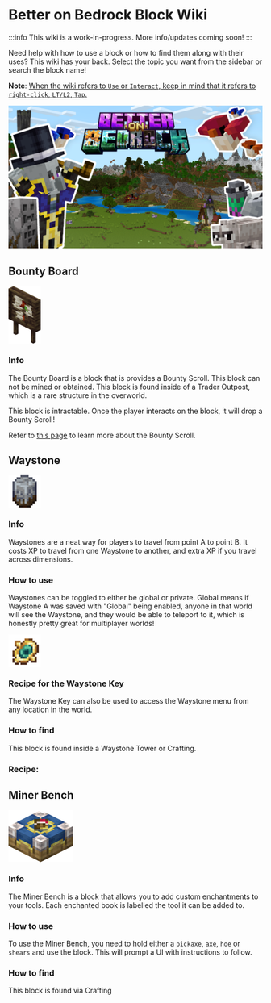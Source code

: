 # Better on Bedrock Block Wiki
:::info
This wiki is a work-in-progress. More info/updates coming soon!
:::

Need help with how to use a block or how to find them along with their uses? This wiki has your back. Select the topic you want from the sidebar or search the block name!

**Note**: <u>When the wiki refers to `Use` or `Interact`, keep in mind that it refers to `right-click`, `LT/L2`, `Tap`.
</u>

![image](/Main/assets/bob-rebrand.png)

## Bounty Board

<div style="display: flex; align-items: center;">
  <img src="/Main/assets/bounty_board.png" alt="Example Image" width="64">
</div>

### Info

The Bounty Board is a block that is provides a Bounty Scroll. This block can not be mined or obtained. This block is found inside of a Trader Outpost, which is a rare structure in the overworld.

This block is intractable. Once the player interacts on the block, it will drop a Bounty Scroll!

Refer to [this page](https://poggy.org/Main/Wiki/items/quests_bounties.html#bounties) to learn more about the Bounty Scroll.

## Waystone

<div style="display: flex; align-items: center;">
  <img src="/Main/assets/waystone.png" alt="Example Image" width="64">
</div>

### Info

Waystones are a neat way for players to travel from point A to point B. It costs XP to travel from one Waystone to another, and extra XP if you travel across dimensions.

### How to use

Waystones can be toggled to either be global or private. Global means if Waystone A was saved with "Global" being enabled, anyone in that world will see the Waystone, and they would be able to teleport to it, which is honestly pretty great for multiplayer worlds!

<div style="display: flex; align-items: center;">
  <img src="/Main/assets/waypoint_marker.png" alt="Example Image" width="64">
</div>

### Recipe for the Waystone Key
<CraftingTable
  background="/Main/assets/UI/crafting_ui.png"
  arrow="/Main/assets/UI/crafting_output_arrow.png"
  gridSlot="/Main/assets/UI/crafting_grid_texture.png"
  :grid="[
    {  image: '/Main/assets/ender_tear.png' },
    {  image: 'https://minecraft.wiki/images/Gold_Ingot_JE4_BE2.png?80cd6' },
    {  image: '/Main/assets/ender_tear.png' },
    {  image: 'https://minecraft.wiki/images/Gold_Ingot_JE4_BE2.png?80cd6' },
    {  image: 'https://minecraft.wiki/images/thumb/Ender_Pearl_JE3_BE2.png/150px-Ender_Pearl_JE3_BE2.png?829a7' },
    {  image: 'https://minecraft.wiki/images/Gold_Ingot_JE4_BE2.png?80cd6' },
    {  image: '/Main/assets/ender_tear.png' },
    {  image: 'https://minecraft.wiki/images/Gold_Ingot_JE4_BE2.png?80cd6' },
    {  image: '/Main/assets/ender_tear.png' }
  ]"
  :inputTooltips="[
    `<span class='tooltip-title'>Ender Tear</span>`,
    `<span class='tooltip-title'>Gold Ingot</span>`,
    `<span class='tooltip-title'>Ender Tear</span>`,
    `Gold Ingot`,
    `<span class='tooltip-title'>Ender Pearl</span>`,
    `Gold Ingot`,
    `<span class='tooltip-title'>Ender Tear</span>`,
    `<span class='tooltip-title'>Gold Ingot</span>`,
    `<span class='tooltip-title'>Ender Tear</span>`
  ]"
  output="/Main/assets/waypoint_marker.png"
  outputSlot="/Main/assets/UI/crafting_output_slot.png"
  outputText=""
  outputSlotText="Waystone Key"
/>

The Waystone Key can also be used to access the Waystone menu from any location in the world.

### How to find

This block is found inside a Waystone Tower or Crafting.
### Recipe:

<CraftingTable
  background="/Main/assets/UI/crafting_ui.png"
  arrow="/Main/assets/UI/crafting_output_arrow.png"
  gridSlot="/Main/assets/UI/crafting_grid_texture.png"
  :grid="[
    {  image: 'https://minecraft.wiki/images/Iron_Ingot_JE3_BE2.png?849cb' },
    {  image: 'https://minecraft.wiki/images/thumb/Ender_Pearl_JE3_BE2.png/150px-Ender_Pearl_JE3_BE2.png?829a7' },
    {  image: 'https://minecraft.wiki/images/Iron_Ingot_JE3_BE2.png?849cb' },
    {  image: null },
    {  image: '/Main/assets/ender_tear.png' },
    {  image: null },
    {  image: 'https://minecraft.wiki/images/Iron_Ingot_JE3_BE2.png?849cb' },
    {  image: 'https://minecraft.wiki/images/Iron_Ingot_JE3_BE2.png?849cb' },
    {  image: 'https://minecraft.wiki/images/Iron_Ingot_JE3_BE2.png?849cb' }
  ]"
  :inputTooltips="[
    `<span class='tooltip-title'>Iron Ingot</span>`,
    `<span class='tooltip-title'>Ender Pearl</span>`,
    `<span class='tooltip-title'>Iron Ingot</span>`,
    ``,
    `<span class='tooltip-title'>Ender Tear</span>`,
    ``,
    `<span class='tooltip-title'>Iron Ingot</span>`,
    `<span class='tooltip-title'>Iron Ingot</span>`,
    `<span class='tooltip-title'>Iron Ingot</span>`
  ]"
  output="/Main/assets/waystone.png"
  outputSlot="/Main/assets/UI/crafting_output_slot.png"
  outputText="2"
  outputSlotText="Waystone"
/>

## Miner Bench

<div style="display: flex; align-items: center;">
  <img src="/Main/assets/blocks/enchant_table.png" alt="Example Image" width="128">
</div>

<CraftingTable
  background="/Main/assets/UI/crafting_ui.png"
  arrow="/Main/assets/UI/crafting_output_arrow.png"
  gridSlot="/Main/assets/UI/crafting_grid_texture.png"
  :grid="[
    { image: null },
    { image: null },
    { image: null },
    { image: '/Main/assets/tin_ingot.png' },
    { image: '/Main/assets/item/book.png' },
    { image: '/Main/assets/tin_ingot.png' },
    { image: 'https://minecraft.wiki/images/thumb/Oak_Planks.png/150px-Oak_Planks.png?d9efa' },
    { image: 'https://minecraft.wiki/images/thumb/Oak_Planks.png/150px-Oak_Planks.png?d9efa' },
    { image: 'https://minecraft.wiki/images/thumb/Oak_Planks.png/150px-Oak_Planks.png?d9efa' }
  ]"
  :inputTooltips="[
    ``,
    ``,
    ``,
    `Tin Ingot`,
    `Book`,
    `Tin Ingot`,
    `Planks`,
    `Planks`,
    `Planks`
  ]"
  output="/Main/assets/blocks/enchant_table.png"
  outputSlot="/Main/assets/UI/crafting_output_slot.png"
  outputText=""
  outputSlotText="Stardust Upgrade Template"
  :outputTooltips="[
     `Miner's Bench`,
  ]"
/>

### Info

The Miner Bench is a block that allows you to add custom enchantments to your tools. Each enchanted book is labelled the tool it can be added to.

### How to use

To use the Miner Bench, you need to hold either a `pickaxe`, `axe`, `hoe` or `shears` and use the block. This will prompt a UI with instructions to follow.

### How to find

This block is found via Crafting